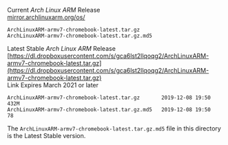 Current *Arch Linux ARM* Release  
[mirror.archlinuxarm.org/os/](mirror.archlinuxarm.org/os/)
```
ArchLinuxARM-armv7-chromebook-latest.tar.gz
ArchLinuxARM-armv7-chromebook-latest.tar.gz.md5
```


Latest Stable *Arch Linux ARM* Release  
[https://dl.dropboxusercontent.com/s/gca6lst2llqoqg2/ArchLinuxARM-armv7-chromebook-latest.tar.gz](https://dl.dropboxusercontent.com/s/gca6lst2llqoqg2/ArchLinuxARM-armv7-chromebook-latest.tar.gz)  
Link Expires March 2021 or later
```
ArchLinuxARM-armv7-chromebook-latest.tar.gz       2019-12-08 19:50  432M
ArchLinuxARM-armv7-chromebook-latest.tar.gz.md5   2019-12-08 19:50   78
```

The `ArchLinuxARM-armv7-chromebook-latest.tar.gz.md5` file in this directory is the Latest Stable version.
